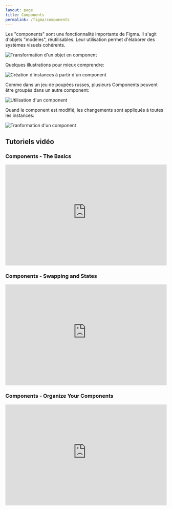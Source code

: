 ```yaml
---
layout: page
title: Components
permalink: /figma/components
---
```


Les "components" sont une fonctionnalité importante de Figma. Il s'agit d'objets "modèles", réutilisables. Leur utilisation permet d'élaborer des systèmes visuels cohérents.

![Transformation d'un objet en component](/cours-figma/img/create-component.png)

Quelques illustrations pour mieux comprendre:

![Création d'instances à partir d'un component](/cours-figma/img/component-instances.gif)

Comme dans un jeu de poupées russes, plusieurs Components peuvent être groupés dans un autre component:

![Utilisation d'un component](/cours-figma/img/complex-components.gif)

Quand le component est modifié, les changements sont appliqués à toutes les instances:

![Tranformation d'un component](/cours-figma/img/components-explained.gif)

## Tutoriels vidéo

### Components - The Basics

<iframe width="100%" height="315" src="https://www.youtube-nocookie.com/embed/k74IrUNaJVk" frameborder="0" allow="autoplay; encrypted-media" allowfullscreen></iframe>

### Components - Swapping and States

<iframe width="100%" height="315" src="https://www.youtube-nocookie.com/embed/IHEh9HFBtFU" frameborder="0" allow="autoplay; encrypted-media" allowfullscreen></iframe>

### Components - Organize Your Components

<iframe width="100%" height="315" src="https://www.youtube-nocookie.com/embed/FFXNLmt-JY4" frameborder="0" allow="autoplay; encrypted-media" allowfullscreen></iframe>